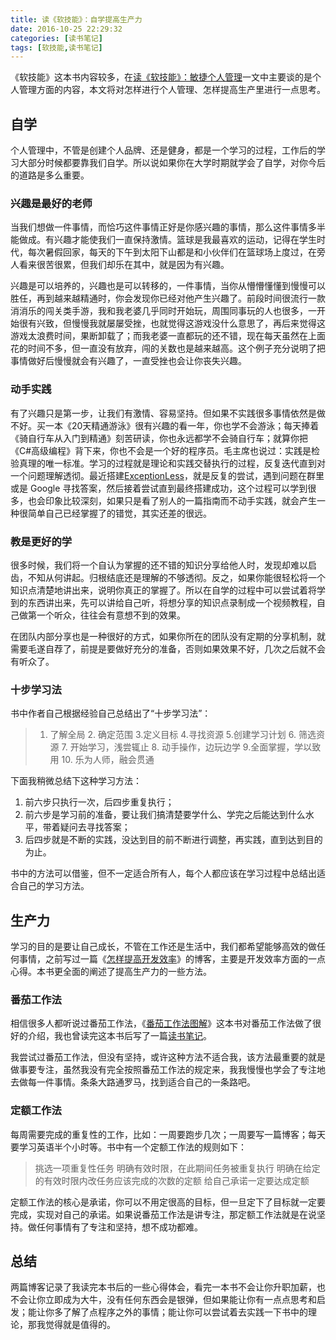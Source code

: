 ```yaml
---
title: 读《软技能》：自学提高生产力
date: 2016-10-25 22:29:32
categories: [读书笔记]
tags: [软技能,读书笔记]
---
```


《软技能》这本书内容较多，在[读《软技能》：敏捷个人管理](http://fwhyy.com/2016/10/reading-soft-skills-agile-personal-management/)一文中主要谈的是个人管理方面的内容，本文将对怎样进行个人管理、怎样提高生产里进行一点思考。

## 自学

个人管理中，不管是创建个人品牌、还是健身，都是一个学习的过程，工作后的学习大部分时候都要靠我们自学。所以说如果你在大学时期就学会了自学，对你今后的道路是多么重要。

### 兴趣是最好的老师

当我们想做一件事情，而恰巧这件事情正好是你感兴趣的事情，那么这件事情多半能做成。有兴趣才能使我们一直保持激情。篮球是我最喜欢的运动，记得在学生时代，每次暑假回家，每天的下午到太阳下山都是和小伙伴们在篮球场上度过，在旁人看来很苦很累，但我们却乐在其中，就是因为有兴趣。

兴趣是可以培养的，兴趣也是可以转移的，一件事情，当你从懵懵懂懂到慢慢可以胜任，再到越来越精通时，你会发现你已经对他产生兴趣了。前段时间很流行一款消消乐的闯关类手游，我和我老婆几乎同时开始玩，周围同事玩的人也很多，一开始很有兴致，但慢慢我就屡屡受挫，也就觉得这游戏没什么意思了，再后来觉得这游戏太浪费时间，果断卸载了；而我老婆一直都玩的还不错，现在每天虽然在上面花的时间不多，但一直没有放弃，闯的关数也是越来越高。这个例子充分说明了把事情做好后慢慢就会有兴趣了，一直受挫也会让你丧失兴趣。

### 动手实践

有了兴趣只是第一步，让我们有激情、容易坚持。但如果不实践很多事情依然是做不好。买一本《20天精通游泳》很有兴趣的看一年，你也学不会游泳；每天捧着《骑自行车从入门到精通》刻苦研读，你也永远都学不会骑自行车；就算你把《C#高级编程》背下来，你也不会是一个好的程序员。毛主席也说过：实践是检验真理的唯一标准。学习的过程就是理论和实践交替执行的过程，反复迭代直到对一个问题理解透彻。最近搭建[ExceptionLess](http://fwhyy.com/2016/09/use-exceptionLess/)，就是反复的尝试，遇到问题在群里或是 Google 寻找答案，然后接着尝试直到最终搭建成功，这个过程可以学到很多，也会印象比较深刻，如果只是看了别人的一篇指南而不动手实践，就会产生一种很简单自己已经掌握了的错觉，其实还差的很远。

### 教是更好的学

很多时候，我们将一个自认为掌握的还不错的知识分享给他人时，发现却难以启齿，不知从何讲起。归根结底还是理解的不够透彻。反之，如果你能很轻松将一个知识点清楚地讲出来，说明你真正的掌握了。所以在自学的过程中可以尝试着将学到的东西讲出来，先可以讲给自己听，将想分享的知识点录制成一个视频教程，自己做第一个听众，往往会有意想不到的效果。

在团队内部分享也是一种很好的方式，如果你所在的团队没有定期的分享机制，就需要毛遂自荐了，前提是要做好充分的准备，否则如果效果不好，几次之后就不会有听众了。

### 十步学习法

书中作者自己根据经验自己总结出了“十步学习法”：

>1. 了解全局  2. 确定范围  3.定义目标  4.寻找资源  5.创建学习计划  6. 筛选资源  7. 开始学习，浅尝辄止  8. 动手操作，边玩边学  9.全面掌握，学以致用  10. 乐为人师，融会贯通

下面我稍微总结下这种学习方法：

1. 前六步只执行一次，后四步重复执行；
2. 前六步是学习前的准备，要让我们搞清楚要学什么、学完之后能达到什么水平，带着疑问去寻找答案；
3. 后四步就是不断的实践，没达到目的前不断进行调整，再实践，直到达到目的为止。

书中的方法可以借鉴，但不一定适合所有人，每个人都应该在学习过程中总结出适合自己的学习方法。

## 生产力

学习的目的是要让自己成长，不管在工作还是生活中，我们都希望能够高效的做任何事情，之前写过一篇《[怎样提高开发效率](http://fwhyy.com/2012/10/how-to-improve-the-efficiency-of-development/)》的博客，主要是开发效率方面的一点心得。本书更全面的阐述了提高生产力的一些方法。

### 番茄工作法

相信很多人都听说过番茄工作法，《[番茄工作法图解](https://book.douban.com/subject/5916234/)》这本书对番茄工作法做了很好的介绍，我也曾读完这本书后写了一篇[读书笔记](http://fwhyy.com/2014/03/reading-pomodoro-technique-illustrated/)。

我尝试过番茄工作法，但没有坚持，或许这种方法不适合我，该方法最重要的就是做事要专注，虽然我没有完全按照番茄工作法的规定来，我我慢慢也学会了专注地去做每一件事情。条条大路通罗马，找到适合自己的一条路吧。

### 定额工作法

每周需要完成的重复性的工作，比如：一周要跑步几次；一周要写一篇博客；每天要学习英语半个小时等。书中有一个定额工作法的规则如下：

>挑选一项重复性任务
>明确有效时限，在此期间任务被重复执行
>明确在给定的有效时限内改任务应该完成的次数的定额
>给自己承诺一定要达成定额

定额工作法的核心是承诺，你可以不用定很高的目标，但一旦定下了目标就一定要完成，实现对自己的承诺。如果说番茄工作法是讲专注，那定额工作法就是在说坚持。做任何事情有了专注和坚持，想不成功都难。

## 总结

两篇博客记录了我读完本书后的一些心得体会，看完一本书不会让你升职加薪，也不会让你立即成为大牛，没有任何东西会是银弹，但如果能让你有一点点思考和启发；能让你多了解了点程序之外的事情；能让你可以尝试着去实践一下书中的理论，那我觉得就是值得的。

